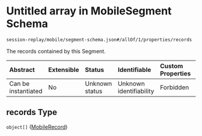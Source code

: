 # Untitled array in MobileSegment Schema

```txt
session-replay/mobile/segment-schema.json#/allOf/1/properties/records
```

The records contained by this Segment.

| Abstract            | Extensible | Status         | Identifiable            | Custom Properties | Additional Properties | Access Restrictions | Defined In                                                                                       |
| :------------------ | :--------- | :------------- | :---------------------- | :---------------- | :-------------------- | :------------------ | :----------------------------------------------------------------------------------------------- |
| Can be instantiated | No         | Unknown status | Unknown identifiability | Forbidden         | Allowed               | Read only           | [segment-schema.json\*](../out/session-replay/mobile/segment-schema.json "open original schema") |

## records Type

`object[]` ([MobileRecord](record-schema-1.md))
